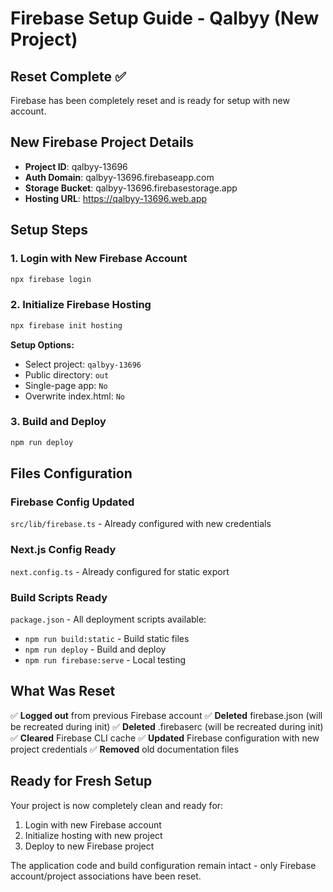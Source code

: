 # Firebase Setup Guide - Qalbyy (New Project)

## Reset Complete ✅

Firebase has been completely reset and is ready for setup with new account.

## New Firebase Project Details

- **Project ID**: qalbyy-13696
- **Auth Domain**: qalbyy-13696.firebaseapp.com
- **Storage Bucket**: qalbyy-13696.firebasestorage.app
- **Hosting URL**: https://qalbyy-13696.web.app

## Setup Steps

### 1. Login with New Firebase Account
```bash
npx firebase login
```

### 2. Initialize Firebase Hosting
```bash
npx firebase init hosting
```

**Setup Options:**
- Select project: `qalbyy-13696`
- Public directory: `out`
- Single-page app: `No`
- Overwrite index.html: `No`

### 3. Build and Deploy
```bash
npm run deploy
```

## Files Configuration

### Firebase Config Updated
`src/lib/firebase.ts` - Already configured with new credentials

### Next.js Config Ready
`next.config.ts` - Already configured for static export

### Build Scripts Ready
`package.json` - All deployment scripts available:
- `npm run build:static` - Build static files
- `npm run deploy` - Build and deploy
- `npm run firebase:serve` - Local testing

## What Was Reset

✅ **Logged out** from previous Firebase account
✅ **Deleted** firebase.json (will be recreated during init)
✅ **Deleted** .firebaserc (will be recreated during init)  
✅ **Cleared** Firebase CLI cache
✅ **Updated** Firebase configuration with new project credentials
✅ **Removed** old documentation files

## Ready for Fresh Setup

Your project is now completely clean and ready for:
1. Login with new Firebase account
2. Initialize hosting with new project
3. Deploy to new Firebase project

The application code and build configuration remain intact - only Firebase account/project associations have been reset.

